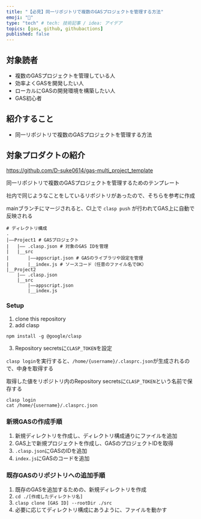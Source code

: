 ```yaml
---
title: "【必見】同一リポジトリで複数のGASプロジェクトを管理する方法"
emoji: "💨"
type: "tech" # tech: 技術記事 / idea: アイデア
topics: [gas, github, githubactions]
published: false
---
```


## 対象読者

- 複数のGASプロジェクトを管理している人
- 効率よくGASを開発したい人
- ローカルにGASの開発環境を構築したい人
- GAS初心者

## 紹介すること

- 同一リポジトリで複数のGASプロジェクトを管理する方法

## 対象プロダクトの紹介

https://github.com/D-suke0614/gas-multi_project_template

同一リポジトリで複数のGASプロジェクトを管理するためのテンプレート

社内で同じようなことをしているリポジトリがあったので、そちらを参考に作成

mainブランチにマージされると、CI上で `clasp push` が行われてGAS上に自動で反映される

```shell
# ディレクトリ構成
.
|––Project1 # GASプロジェクト
|   |–– .clasp.json # 対象のGAS IDを管理
|   |__src
|       |––appscript.json # GASのライブラリや設定を管理
|       |__index.js # ソースコード（任意のファイル名でOK）
|__Project2
    |–– .clasp.json
    |__src
        |––appscript.json
        |__index.js
```

### Setup

[](https://github.com/D-suke0614/gas-multi_project_template#setup)

1. clone this repository
2. add clasp

```terminal
npm install -g @google/clasp
```

3. Repository secretsに`CLASP_TOKEN`を設定

`clasp login`を実行すると、`/home/{username}/.clasprc.json`が生成されるので、中身を取得する

取得した値をリポジトリ内のRepository secretsに`CLASP_TOKEN`という名前で保存する

```terminal
clasp login
cat /home/{username}/.clasprc.json
```

### 新規GASの作成手順

[](https://github.com/D-suke0614/gas-multi_project_template#%E6%96%B0%E8%A6%8Fgas%E3%81%AE%E4%BD%9C%E6%88%90%E6%89%8B%E9%A0%86)

1. 新規ディレクトリを作成し、ディレクトリ構成通りにファイルを追加
2. GAS上で新規プロジェクトを作成し、GASのプロジェクトIDを取得
3. `.clasp.json`にGASのIDを追加
4. `index.js`にGASのコードを追加

### 既存GASのリポジトリへの追加手順

[](https://github.com/D-suke0614/gas-multi_project_template#%E6%97%A2%E5%AD%98gas%E3%81%AE%E3%83%AA%E3%83%9D%E3%82%B8%E3%83%88%E3%83%AA%E3%81%B8%E3%81%AE%E8%BF%BD%E5%8A%A0%E6%89%8B%E9%A0%86)

1. 既存のGASを追加するための、新規ディレクトリを作成
2. `cd ./[作成したディレクトリ名]`
3. `clasp clone [GAS ID] --rootDir ./src`
4. 必要に応じてディレクトリ構成にあうように、ファイルを動かす
